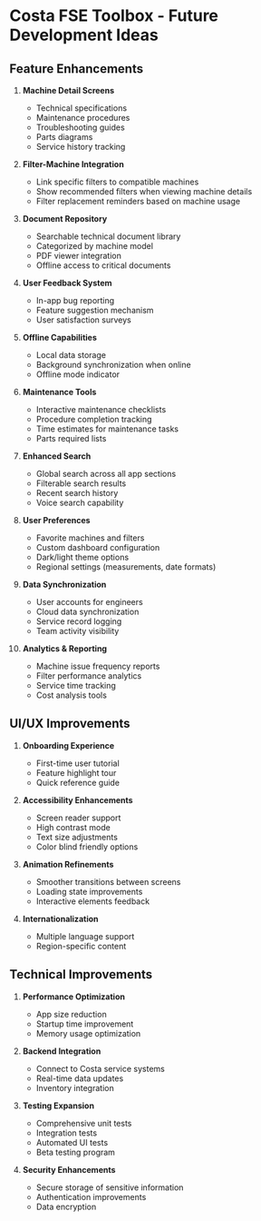 # Costa FSE Toolbox - Future Development Ideas

## Feature Enhancements

1. **Machine Detail Screens**
   - Technical specifications
   - Maintenance procedures
   - Troubleshooting guides
   - Parts diagrams
   - Service history tracking

2. **Filter-Machine Integration**
   - Link specific filters to compatible machines
   - Show recommended filters when viewing machine details
   - Filter replacement reminders based on machine usage

3. **Document Repository**
   - Searchable technical document library
   - Categorized by machine model
   - PDF viewer integration
   - Offline access to critical documents

4. **User Feedback System**
   - In-app bug reporting
   - Feature suggestion mechanism
   - User satisfaction surveys

5. **Offline Capabilities**
   - Local data storage
   - Background synchronization when online
   - Offline mode indicator

6. **Maintenance Tools**
   - Interactive maintenance checklists
   - Procedure completion tracking
   - Time estimates for maintenance tasks
   - Parts required lists

7. **Enhanced Search**
   - Global search across all app sections
   - Filterable search results
   - Recent search history
   - Voice search capability

8. **User Preferences**
   - Favorite machines and filters
   - Custom dashboard configuration
   - Dark/light theme options
   - Regional settings (measurements, date formats)

9. **Data Synchronization**
   - User accounts for engineers
   - Cloud data synchronization
   - Service record logging
   - Team activity visibility

10. **Analytics & Reporting**
    - Machine issue frequency reports
    - Filter performance analytics
    - Service time tracking
    - Cost analysis tools

## UI/UX Improvements

1. **Onboarding Experience**
   - First-time user tutorial
   - Feature highlight tour
   - Quick reference guide

2. **Accessibility Enhancements**
   - Screen reader support
   - High contrast mode
   - Text size adjustments
   - Color blind friendly options

3. **Animation Refinements**
   - Smoother transitions between screens
   - Loading state improvements
   - Interactive elements feedback

4. **Internationalization**
   - Multiple language support
   - Region-specific content

## Technical Improvements

1. **Performance Optimization**
   - App size reduction
   - Startup time improvement
   - Memory usage optimization

2. **Backend Integration**
   - Connect to Costa service systems
   - Real-time data updates
   - Inventory integration

3. **Testing Expansion**
   - Comprehensive unit tests
   - Integration tests
   - Automated UI tests
   - Beta testing program

4. **Security Enhancements**
   - Secure storage of sensitive information
   - Authentication improvements
   - Data encryption